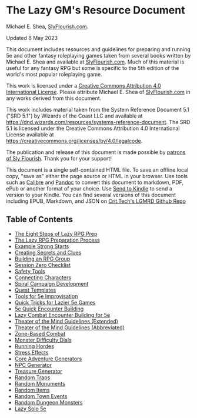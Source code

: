 # The Lazy GM's Resource Document

Michael E. Shea, [SlyFlourish.com](https://slyflourish.com).

Updated 8 May 2023

This document includes resources and guidelines for preparing and running 5e and other fantasy roleplaying games taken from several books written by Michael E. Shea and available at [SlyFlourish.com](https://slyflourish.com). Much of this material is useful for any fantasy RPG but some is specific to the 5th edition of the world's most popular roleplaying game.

This work is licensed under a [Creative Commons Attribution 4.0 International License](http://creativecommons.org/licenses/by/4.0/). Please attribute Michael E. Shea of [SlyFlourish.com](https://slyflourish.com) in any works derived from this document.

This work includes material taken from the System Reference Document 5.1 ("SRD 5.1") by Wizards of the Coast LLC and available at <https://dnd.wizards.com/resources/systems-reference-document>. The SRD 5.1 is licensed under the Creative Commons Attribution 4.0 International License available at <https://creativecommons.org/licenses/by/4.0/legalcode>.

The publication and release of this document is made possible by [patrons of Sly Flourish](https://www.patreon.com/slyflourish). Thank you for your support!

This document is a single self-contained HTML file. To save an offline local copy, "save as" either the page source or HTML in your browser. Use tools such as [Calibre](https://calibre-ebook.com) and [Pandoc](https://pandoc.org) to convert this document to markdown, PDF, ePub or another format of your choice. Use [Send to Kindle](https://www.amazon.com/sendtokindle) to send a version to your Kindle. You can find several versions of this document including EPUB, Markdown, and JSON on [Crit.Tech's LGMRD Github Repo](https://github.com/crit-tech/LGMRD)

## Table of Contents

*   [The Eight Steps of Lazy RPG Prep](eightsteps.md)
*   [The Lazy RPG Preparation Process](prepprocess.md)
*   [Example Strong Starts](strongstarts.md)
*   [Creating Secrets and Clues](creatingsecrets.md)
*   [Building an RPG Group](buildingagroup.md)
*   [Session Zero Checklist](sessionzerochecklist.md)
*   [Safety Tools](safetytools.md)
*   [Connecting Characters](connectingcharacters.md)
*   [Spiral Campaign Development](spiralcampaigns.md)
*   [Quest Templates](questtemplates.md)
*   [Tools for 5e Improvisation](toolsforimprov.md)
*   [Quick Tricks for Lazier 5e Games](quicktricks.md)
*   [5e Quick Encounter Building](quickencounterbuilding.md)
*   [Lazy Combat Encounter Building for 5e](lazycombatencounterbuilding.md)
*   [Theater of the Mind Guidelines (Extended)](totmguidelines1.md)
*   [Theater of the Mind Guidelines (Abbreviated)](totm2.md)
*   [Zone-Based Combat](zonebasedcombat.md)
*   [Monster Difficulty Dials](monsterdifficultydials.md)
*   [Running Hordes](runninghordes.md)
*   [Stress Effects](stresseffects.md)
*   [Core Adventure Generators](coreadventuregenerators.md)
*   [NPC Generator](npcgenerator.md)
*   [Treasure Generator](treasuregenerator.md)
*   [Random Traps](randomtraps.md)
*   [Random Monuments](randommonuments.md)
*   [Random Items](randomitems.md)
*   [Random Town Events](randomtownevents.md)
*   [Random Dungeon Monsters](randomdungeonmonsters.md)
*   [Lazy Solo 5e](lazysolo5e.md)
